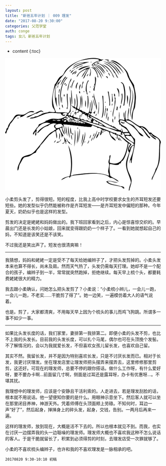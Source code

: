 ```yaml
---
layout: post
title: "新爸五年计划 ｜ 009 理发"
date: "2017-08-20 9:30:00"
categories: 父范学堂
auth: conge
tags: 女儿 新爸五年计划
---
```

* content
{:toc}

![barber](/assets/images/父范学堂/118382-edda4e2ebdd54264.png)


小柔剪头发了，剪得很短。短的程度，比我上高中时学校要求女生的齐耳短发还要短些。她的发型似乎仍然能被称作是齐耳短发——是齐耳短发中偏短的那种。今年夏天，奶奶似乎也是这样的发型。

剪发的决定是姥姥和妈妈做出的。我下班回家看到之后，内心是惊喜惊交织的。早晨出门还是长发的小姑娘，回来就变得跟奶奶一个样子了。一看到她就想起自己的妈，不知道是该笑还是不该笑。

不过我还是笑出声了。短发也很清爽嘛！




----

我猜想，妈妈和姥姥一定是受不了每天给她编辫子了，才把头发剪掉的。小柔头发本来也算不得长，尚未及肩。然而天气热了，头发仍需每天打理。她却不是一个配合的孩子，编辫子到一半，常常就突然跑掉，拒绝继续。每天早上梳个头，都要耗费姥姥很大的精力。

我去跟小柔确认，问她怎么把头发剪了？小柔说：“小柔梳小辫儿，一会儿一跑，一会儿一跑，不老实……干脆剪了得了”。她一边笑，一遍模仿着大人的语气说着。

也是。剪了，大家都清爽，不用每天早上因为个梳头的事儿而鸡飞狗跳。所谓多一事不如少一事。

----

如果比头发长度的话，我们家里，妻排第一我排第二。即便小柔的头发不剪，也比不上我的头发长。目前我的头发长度，可以扎个马尾，偶尔也可在头顶挽个发髻。不了解情况的，会以为我就爱长发，不但喜欢女孩儿留长发，也喜欢自己留。

其实不然。我留长发，并不是因为特别喜欢长发，只是不讨厌长发而已。相对于长发，我更讨厌理发。坐在理发店里让理发师把头摆弄来摆弄去，这里修修那里剪剪，这还好。可现在的理发师，总要不停的跟你搭话。做什么工作呀，有什么爱好呀，要不要办卡啊...前面留几寸啊，侧面是过耳还是露耳呀，办卡有优惠呀...。不堪其扰。

我理想中的理发师，应该是个安静且干活利索的。人走进去，若是理发刮脸的话，根本就不用说话。他一望便知你要的是什么。用眼神示意坐下。然后客人就可以坐在那里闭目养神，神游天外。凭着师傅在头顶面颊上劳碌。不知何时，耳边一声“好了”，然后起身，掸掸身上的碎头发，起身，交钱，告别。一两月后再来一遍。

这样的理发师，放到现在，大概是活不下去的。所以也根本就见不到。而我，也实在讨厌一边摆弄我的头一边聒噪的理发师。理发师大概也不喜欢我这种不怎么说话的客人。于是干脆就留长了，积累到必须得剪的时刻，去理发店受一次罪就够了。

小柔的不喜欢梳头编辫子，也许和我的不喜欢理发是一脉相承的吧。

```
20170820 9:30-10:10 初稿
```
